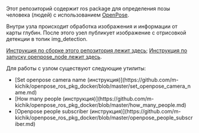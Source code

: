 Этот репозиторий содержит ros package для определения позы человека (людей) с использованием 
[OpenPose](https://github.com/CMU-Perceptual-Computing-Lab/openpose). 

Внутри узла происходит обработка изображения и информации от карты глубин. После этого узел 
публикует изображение с отрисовкой детекции в топик img_detection.

[Инструкция по сборке этого репозитория лежит здесь](https://github.com/m-kichik/openpose_ros_pkg_docker/blob/master/build.md);
[Инструкция по запуску openpose_node лежит здесь](https://github.com/m-kichik/openpose_ros_pkg_docker/blob/master/run_openpose_node.md).

Для работы с узлом существуют следующие утилиты:
<ul>
  <li> [Set openpose camera name (инструкция)](https://github.com/m-kichik/openpose_ros_pkg_docker/blob/master/set_openpose_camera_name.md) </li>
  <li> [How many people (инструкция)](https://github.com/m-kichik/openpose_ros_pkg_docker/blob/master/how_many_people.md) </li>
  <li> [Openpose people subscriber (инструкция)](https://github.com/m-kichik/openpose_ros_pkg_docker/blob/master/openpose_people_subscriber.md) </li>
</ul>
